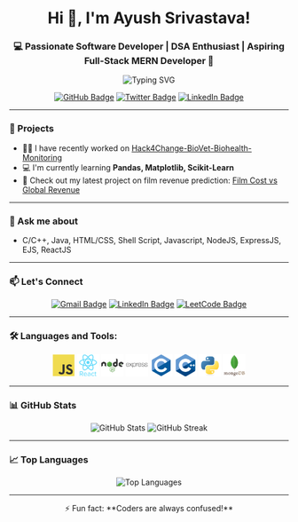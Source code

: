 <h1 align="center">Hi 👋, I'm Ayush Srivastava!</h1>
<h3 align="center">💻 Passionate Software Developer | DSA Enthusiast | Aspiring Full-Stack MERN Developer 🚀</h3>

<p align="center">
  <img src="https://readme-typing-svg.demolab.com?font=Fira+Code&weight=500&size=26&duration=3000&pause=500&center=true&vCenter=true&width=500&height=50&lines=Welcome+to+my+GitHub+Profile!;I+love+coding+and+building+cool+projects!;Learning+Never+Stops!+🌟" alt="Typing SVG" />
</p>

<p align="center">
  <a href="https://github.com/meayushsriv?tab=followers"><img src="https://img.shields.io/github/followers/meayushsriv?label=Followers&style=social" alt="GitHub Badge"></a>
  <a href="https://twitter.com/meayushsriv"><img src="https://img.shields.io/twitter/follow/meayushsriv?label=Twitter&style=social" alt="Twitter Badge"></a>
  <a href="https://www.linkedin.com/in/meayushsriv/"><img src="https://img.shields.io/badge/LinkedIn-meayushsriv-blue?style=flat&logo=linkedin" alt="LinkedIn Badge"></a>
</p>

---

### 🔭 Projects

- 👨‍💻 I have recently worked on [Hack4Change-BioVet-Biohealth-Monitoring](https://github.com/meayushsriv/Hack4Change-BioVet-Biohealth-Monitoring)
- 💻 I'm currently learning **Pandas, Matplotlib, Scikit-Learn**
- 🚀 Check out my latest project on film revenue prediction: [Film Cost vs Global Revenue](https://github.com/meayushsriv/film-revenue-prediction)

---

### 💬 Ask me about
- C/C++, Java, HTML/CSS, Shell Script, Javascript, NodeJS, ExpressJS, EJS, ReactJS

---

### 📫 Let's Connect
<p align="center">
  <a href="mailto:me.ayushsriv@gmail.com"><img src="https://img.shields.io/badge/-Email-%23D14836?style=for-the-badge&logo=gmail&logoColor=white" alt="Gmail Badge"></a>
  <a href="https://linkedin.com/in/meayushsriv"><img src="https://img.shields.io/badge/LinkedIn-%230077B5.svg?style=for-the-badge&logo=linkedin&logoColor=white" alt="LinkedIn Badge"></a>
  <a href="https://leetcode.com/meayushsrivastava/"><img src="https://img.shields.io/badge/LeetCode-%23FFA116?style=for-the-badge&logo=leetcode&logoColor=black" alt="LeetCode Badge"></a>
</p>

---

### 🛠️ Languages and Tools:
<p align="center">
  <img src="https://raw.githubusercontent.com/devicons/devicon/master/icons/javascript/javascript-original.svg" alt="JavaScript" width="40" height="40"/>
  <img src="https://raw.githubusercontent.com/devicons/devicon/master/icons/react/react-original-wordmark.svg" alt="React" width="40" height="40"/>
  <img src="https://raw.githubusercontent.com/devicons/devicon/master/icons/nodejs/nodejs-original-wordmark.svg" alt="Node.js" width="40" height="40"/>
  <img src="https://raw.githubusercontent.com/devicons/devicon/master/icons/express/express-original-wordmark.svg" alt="Express" width="40" height="40"/>
  <img src="https://raw.githubusercontent.com/devicons/devicon/master/icons/c/c-original.svg" alt="C" width="40" height="40"/>
  <img src="https://raw.githubusercontent.com/devicons/devicon/master/icons/cplusplus/cplusplus-original.svg" alt="C++" width="40" height="40"/>
  <img src="https://raw.githubusercontent.com/devicons/devicon/master/icons/python/python-original.svg" alt="Python" width="40" height="40"/>
  <img src="https://raw.githubusercontent.com/devicons/devicon/master/icons/mongodb/mongodb-original-wordmark.svg" alt="MongoDB" width="40" height="40"/>
</p>

---

### 📊 GitHub Stats
<p align="center">
  <img src="https://github-readme-stats.vercel.app/api?username=meayushsriv&show_icons=true&theme=tokyonight" alt="GitHub Stats">
  <img src="https://github-readme-streak-stats.herokuapp.com/?user=meayushsriv&theme=tokyonight" alt="GitHub Streak">
</p>

---

### 📈 Top Languages
<p align="center">
  <img src="https://github-readme-stats.vercel.app/api/top-langs/?username=meayushsriv&layout=compact&theme=tokyonight" alt="Top Languages">
</p>

---

<p align="center">
  ⚡ Fun fact: **Coders are always confused!**
</p>
